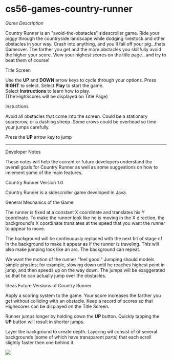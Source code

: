 cs56-games-country-runner
=========================

<i>Game Description</i>

Country Runner is an "avoid-the-obstacles" sidescroller game. Ride your piggy through the countryside landscape while dodging livestock and other obstacles in your way. Crash into anything, and you'll fall off your pig...thats Gameover. The farther you get and the more obstacles you skillfully avoid the higher your score. View your highest scores on the title page...and try to beat them of course!


Title Screen

Use the <b>UP</b> and <b>DOWN</b> arrow keys to cycle through your options. Press <b>RIGHT</b> to select. 
Select <b>Play</b> to start the game.<br>
Select <b>Instructions</b> to learn how to play.<br>
(The HighScores will be displayed on Title Page)


Instuctions

Avoid all obstacles that come into the screen. Could be a stationary scarecrow, or a dashing sheep. Some crows could be overhead so time your jumps carefully. 

Press the <b>UP</b> arrow key to jump

--------------------------
Developer Notes

These notes will help the current or future developers understand the overall goals for Country Runner as well as some suggestions on how to imlement some of the main features. 

Country Runner Version 1.0 

Country Runner is a sidescroller game developed in Java. 

General Mechanics of the Game

The runner is fixed at a constant X coordinate and translates his Y coordinate. 
To make the runner look like he is moving in the X direction, the background's X coordinate translates  at the speed that you want the runner to appear to move.  

The background will be continuously replaced with the next bit of stage of in the background to make it appear as if the runner is traveling. This will also make jumping look like an arc. The background can repeat. 
 
 
We want the motion of the runner "feel good." Jumping should models simple physics; for example, slowing down until he reaches highest point in jump, and then speeds up on the way down.  The jumps will be exaggerated so that he can actually jump over the obstacles. 



Ideas Future Versions of Country Runner

Apply a scoring system to the game. Your score increases the farther you get without colliding with an obstacle. Keep a record of scores so that Highecores can be displayed on the Title Screen. 

Runner jumps longer by holding down the <b>UP</b> button. Quickly tapping the <b>UP</b> button will result in shorter jumps. 

Layer the background to create depth. Layering wil consist of of several backgrounds (some of which have transparent parts) that each scroll slightly faster then one behind it. 


<!--Update this image-->
![](http://i.imgur.com/fARdUfZ.jpg)
